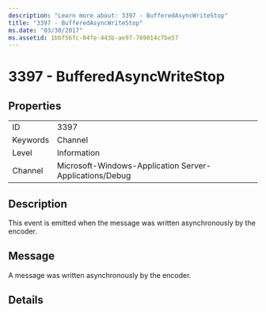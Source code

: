 ```yaml
---
description: "Learn more about: 3397 - BufferedAsyncWriteStop"
title: "3397 - BufferedAsyncWriteStop"
ms.date: "03/30/2017"
ms.assetid: 1bbf56fc-04fe-443b-ae97-769814c7be57
---
```

# 3397 - BufferedAsyncWriteStop

## Properties  
  
|||  
|-|-|  
|ID|3397|  
|Keywords|Channel|  
|Level|Information|  
|Channel|Microsoft-Windows-Application Server-Applications/Debug|  
  
## Description  

 This event is emitted when the message was written asynchronously by the encoder.  
  
## Message  

 A message was written asynchronously by the encoder.  
  
## Details
